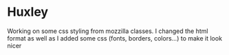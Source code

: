 # Huxley
Working on some css styling from mozzilla classes. I changed the html format as well as I added some css (fonts, borders, colors...) to make it look nicer
